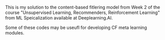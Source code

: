 This is my solution to the content-based fitlering model from Week 2 of the course "Unsupervised Learning, Recommenders, Reinforcement Learning" 
from ML Speicalization available at Deeplearning.AI. 

Some of these codes may be useufl for developing CF meta learning modules. 
